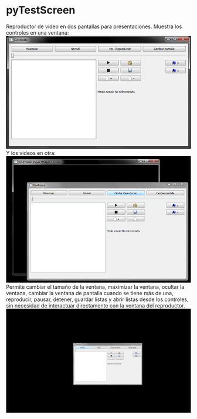 # pyTestScreen
Reproductor de video en dos pantallas para presentaciones.
Muestra los controles en una ventana:<br>
![Screenshot](doc/App.png)<br>
Y los videos en otra:<br>
![Screenshot](doc/App_n_Video_window.png)<br>
Permite cambiar el tamaño de la ventana, maximizar la ventana, ocultar la ventana, cambiar la ventana de pantalla cuando se tiene más de una, reproducir, pausar, detener, guardar listas y abrir listas desde los controles, sin necesidad de interactuar directamente con la ventana del reproductor.<br>
![Screenshot](doc/App_n_Full_screen.png)<br>
